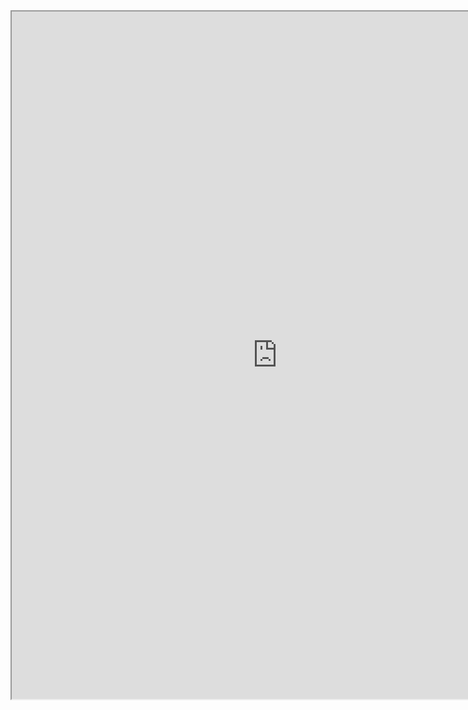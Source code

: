 <iframe src="https://resume.creddle.io/embed/iwnyo5nz0ua"
  width="850" height="1100" seamless></iframe>
